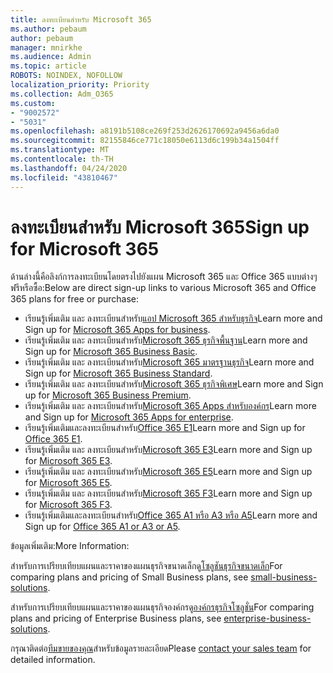 ```yaml
---
title: ลงทะเบียนสําหรับ Microsoft 365
ms.author: pebaum
author: pebaum
manager: mnirkhe
ms.audience: Admin
ms.topic: article
ROBOTS: NOINDEX, NOFOLLOW
localization_priority: Priority
ms.collection: Adm_O365
ms.custom:
- "9002572"
- "5031"
ms.openlocfilehash: a8191b5108ce269f253d2626170692a9456a6da0
ms.sourcegitcommit: 82155846ce771c18050e6113d6c199b34a1504ff
ms.translationtype: MT
ms.contentlocale: th-TH
ms.lasthandoff: 04/24/2020
ms.locfileid: "43810467"
---
```

# <a name="sign-up-for-microsoft-365"></a><span data-ttu-id="a5046-102">ลงทะเบียนสําหรับ Microsoft 365</span><span class="sxs-lookup"><span data-stu-id="a5046-102">Sign up for Microsoft 365</span></span>

<span data-ttu-id="a5046-103">ด้านล่างนี้คือลิงก์การลงทะเบียนโดยตรงไปยังแผน Microsoft 365 และ Office 365 แบบต่างๆ ฟรีหรือซื้อ:</span><span class="sxs-lookup"><span data-stu-id="a5046-103">Below are direct sign-up links to various Microsoft 365 and Office 365 plans for free or purchase:</span></span>

- <span data-ttu-id="a5046-104">เรียนรู้เพิ่มเติม และ ลงทะเบียนสําหรับ[แอป Microsoft 365 สําหรับธุรกิจ](https://products.office.com/business/office-365-business?activetab=pivot%3aoverviewtab)</span><span class="sxs-lookup"><span data-stu-id="a5046-104">Learn more and Sign up for [Microsoft 365 Apps for business](https://products.office.com/business/office-365-business?activetab=pivot%3aoverviewtab).</span></span>
- <span data-ttu-id="a5046-105">เรียนรู้เพิ่มเติม และ ลงทะเบียนสําหรับ[Microsoft 365 ธุรกิจพื้นฐาน](https://products.office.com/business/office-365-business-essentials?activetab=pivot%3aoverviewtab)</span><span class="sxs-lookup"><span data-stu-id="a5046-105">Learn more and Sign up for [Microsoft 365 Business Basic](https://products.office.com/business/office-365-business-essentials?activetab=pivot%3aoverviewtab).</span></span>
- <span data-ttu-id="a5046-106">เรียนรู้เพิ่มเติม และ ลงทะเบียนสําหรับ[Microsoft 365 มาตรฐานธุรกิจ](https://products.office.com/business/office-365-business-premium?activetab=pivot%3aoverviewtab)</span><span class="sxs-lookup"><span data-stu-id="a5046-106">Learn more and Sign up for [Microsoft 365 Business Standard](https://products.office.com/business/office-365-business-premium?activetab=pivot%3aoverviewtab).</span></span>
- <span data-ttu-id="a5046-107">เรียนรู้เพิ่มเติม และ ลงทะเบียนสําหรับ[Microsoft 365 ธุรกิจพิเศษ](https://www.microsoft.com/microsoft-365/business/microsoft-365-business?activetab=pivot%3aoverviewtab)</span><span class="sxs-lookup"><span data-stu-id="a5046-107">Learn more and Sign up for [Microsoft 365 Business Premium](https://www.microsoft.com/microsoft-365/business/microsoft-365-business?activetab=pivot%3aoverviewtab).</span></span>
- <span data-ttu-id="a5046-108">เรียนรู้เพิ่มเติม และ ลงทะเบียนสําหรับ[Microsoft 365 Apps สําหรับองค์กร](https://products.office.com/business/office-365-proplus-product?activetab=pivot%3aoverviewtab)</span><span class="sxs-lookup"><span data-stu-id="a5046-108">Learn more and Sign up for [Microsoft 365 Apps for enterprise](https://products.office.com/business/office-365-proplus-product?activetab=pivot%3aoverviewtab).</span></span>
- <span data-ttu-id="a5046-109">เรียนรู้เพิ่มเติมและลงทะเบียนสําหรับ[Office 365 E1](https://www.microsoft.com/microsoft-365/business/office-365-enterprise-e1-business-software?activetab=pivot:overviewtab)</span><span class="sxs-lookup"><span data-stu-id="a5046-109">Learn more and Sign up for [Office 365 E1](https://www.microsoft.com/microsoft-365/business/office-365-enterprise-e1-business-software?activetab=pivot:overviewtab).</span></span>
- <span data-ttu-id="a5046-110">เรียนรู้เพิ่มเติม และ ลงทะเบียนสําหรับ[Microsoft 365 E3](https://www.microsoft.com/microsoft-365/enterprise-e3-business-software)</span><span class="sxs-lookup"><span data-stu-id="a5046-110">Learn more and Sign up for [Microsoft 365 E3](https://www.microsoft.com/microsoft-365/enterprise-e3-business-software).</span></span>
- <span data-ttu-id="a5046-111">เรียนรู้เพิ่มเติม และ ลงทะเบียนสําหรับ[Microsoft 365 E5](https://www.microsoft.com/microsoft-365/enterprise-e5-business-software?activetab=pivot%3aoverviewtab)</span><span class="sxs-lookup"><span data-stu-id="a5046-111">Learn more and Sign up for [Microsoft 365 E5](https://www.microsoft.com/microsoft-365/enterprise-e5-business-software?activetab=pivot%3aoverviewtab).</span></span>
- <span data-ttu-id="a5046-112">เรียนรู้เพิ่มเติม และ ลงทะเบียนสําหรับ[Microsoft 365 F3](https://www.microsoft.com/microsoft-365/microsoft-365-enterprise-f3?activetab=pivot%3aoverviewtab)</span><span class="sxs-lookup"><span data-stu-id="a5046-112">Learn more and Sign up for [Microsoft 365 F3](https://www.microsoft.com/microsoft-365/microsoft-365-enterprise-f3?activetab=pivot%3aoverviewtab).</span></span>
- <span data-ttu-id="a5046-113">เรียนรู้เพิ่มเติมและลงทะเบียนสําหรับ[Office 365 A1 หรือ A3 หรือ A5](https://www.microsoft.com/microsoft-365/academic/compare-office-365-education-plans?activetab=tab:primaryr1)</span><span class="sxs-lookup"><span data-stu-id="a5046-113">Learn more and Sign up for [Office 365 A1 or A3 or A5](https://www.microsoft.com/microsoft-365/academic/compare-office-365-education-plans?activetab=tab:primaryr1).</span></span>

<span data-ttu-id="a5046-114">ข้อมูลเพิ่มเติม:</span><span class="sxs-lookup"><span data-stu-id="a5046-114">More Information:</span></span>

<span data-ttu-id="a5046-115">สําหรับการเปรียบเทียบแผนและราคาของแผนธุรกิจขนาดเล็กดู[โซลูชันธุรกิจขนาดเล็ก](https://products.office.com/business/small-business-solutions#office-ContentAreaHeadingTemplate-1cuvapm)</span><span class="sxs-lookup"><span data-stu-id="a5046-115">For comparing plans and pricing of Small Business plans, see [small-business-solutions](https://products.office.com/business/small-business-solutions#office-ContentAreaHeadingTemplate-1cuvapm).</span></span>

<span data-ttu-id="a5046-116">สําหรับการเปรียบเทียบแผนและราคาของแผนธุรกิจองค์กรดู[องค์กรธุรกิจโซลูชั่น](https://www.microsoft.com/microsoft-365/business/compare-more-office-365-for-business-plans)</span><span class="sxs-lookup"><span data-stu-id="a5046-116">For comparing plans and pricing of Enterprise Business plans, see [enterprise-business-solutions](https://www.microsoft.com/microsoft-365/business/compare-more-office-365-for-business-plans).</span></span>

<span data-ttu-id="a5046-117">กรุณาติดต่อ[ทีมขายของคุณ](https://go.microsoft.com/fwlink/?linkid=2127718)สําหรับข้อมูลรายละเอียด</span><span class="sxs-lookup"><span data-stu-id="a5046-117">Please [contact your sales team](https://go.microsoft.com/fwlink/?linkid=2127718) for detailed information.</span></span>
